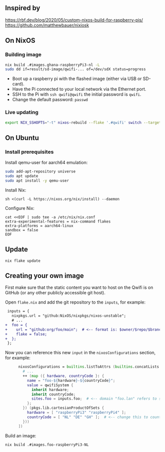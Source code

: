 ## Inspired by

https://rbf.dev/blog/2020/05/custom-nixos-build-for-raspberry-pis/
https://github.com/matthewbauer/nixiosk

## On NixOS

### Building image

```bash
nix build .#images.ghana-raspberryPi3-nl -L
sudo dd if=result/sd-image/qwifi-... of=/dev/sdX status=progress
```

- Boot up a raspberry pi with the flashed image (either via USB or SD-card).
- Have the Pi connected to your local network via the Ethernet port.
- SSH to the Pi with `ssh qwifi@qwifi` the initial password is `qwifi`.
- Change the default password: `passwd`

### Live updating

```bash
export NIX_SSHOPTS="-t" nixos-rebuild --flake '.#qwifi' switch --target-host qwifi --build-host localhost --use-remote-sudo -L
```


## On Ubuntu

### Install prerequisites

Install qemu-user for aarch64 emulation:

```bash
sudo add-apt-repository universe
sudo apt update
sudo apt install -y qemu-user
```

Install Nix:

```
sh <(curl -L https://nixos.org/nix/install) --daemon
```

Configure Nix:

```
cat <<EOF | sudo tee -a /etc/nix/nix.conf
extra-experimental-features = nix-command flakes
extra-platforms = aarch64-linux
sandbox = false
EOF
```

## Update

```
nix flake update
```

## Creating your own image

First make sure that the static content you want to host on the Qwifi is on
GitHub (or any other publicly accessible git host).

Open `flake.nix` and add the git repository to the `inputs`, for example:

```diff
 inputs = {
   nixpkgs.url = "github:NixOS/nixpkgs/nixos-unstable";
   # ...
+  foo = {
+    url = "github:org/foo/main";  # <-- format is: $owner/$repo/$branch
+    flake = false;
+  };
 };
```

Now you can reference this new `input` in the `nixosConfigurations` section, for example:

```nix
      nixosConfigurations = builtins.listToAttrs (builtins.concatLists [
        # ...
        ++ (map ({ hardware, countryCode }: {
          name = "foo-${hardware}-${countryCode}";
          value = qwifiSystem {
            inherit hardware;
            inherit countryCode;
            sites.foo = inputs.foo;  # <-- domain "foo.lan" refers to static content in input.
          };
        }) (pkgs.lib.cartesianProductOfSets {
          hardware = [ "raspberryPi3" "raspberryPi4" ];
          countryCode = [ "NL" "DE" "GH" ];  # <-- change this to countries Pi will be in.
        }))
      ])
```

Build an image:

```bash
nix build .#images.foo-raspberryPi3-NL
```
